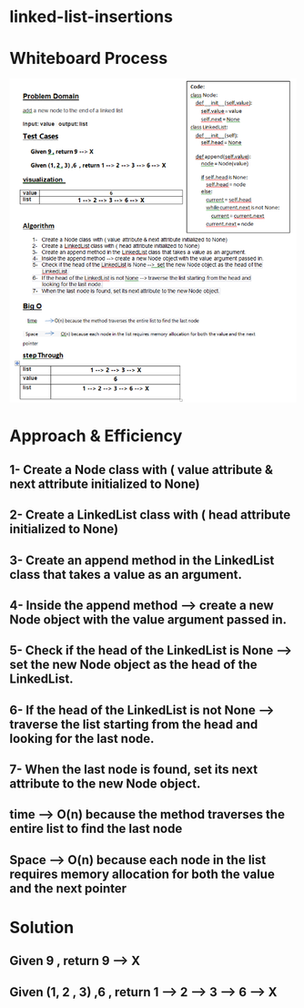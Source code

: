 # linked-list-insertions

# Whiteboard Process
![img](./cc6.png)

# Approach & Efficiency
## 1-	Create a Node class with ( value attribute & next attribute initialized to None) 
## 2-	Create a LinkedList class with ( head attribute initialized to None)
## 3-	Create an append method in the LinkedList class that takes a value as an argument.
## 4-	Inside the append method --> create a new Node object with the value argument passed in.
## 5-	Check if the head of the LinkedList is None -->  set the new Node object as the head of the LinkedList.
## 6-	If the head of the LinkedList is not None --> traverse the list starting from the head and looking for the last node.
## 7-	When the last node is found, set its next attribute to the new Node object. 

## time --> O(n) because the method traverses the entire list to find the last node
## Space --> O(n) because each node in the list requires memory allocation for both the value and the next pointer



# Solution

## Given 9 , return 9 --> X
## Given (1, 2 , 3) ,6  , return 1 --> 2 --> 3 --> 6 --> X

